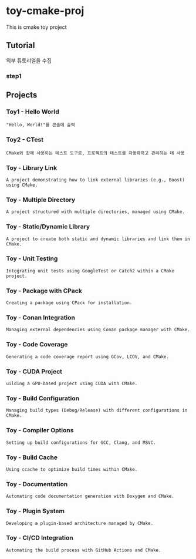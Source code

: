 # toy-cmake-proj

This is cmake toy project

## Tutorial

외부 튜토리얼을 수집

### step1

## Projects

### Toy1 - Hello World

    "Hello, World!"를 콘솔에 출력

### Toy2 - CTest

    CMake와 함께 사용하는 테스트 도구로, 프로젝트의 테스트를 자동화하고 관리하는 데 사용

### Toy - Library Link

    A project demonstrating how to link external libraries (e.g., Boost) using CMake.

### Toy - Multiple Directory

    A project structured with multiple directories, managed using CMake.

### Toy - Static/Dynamic Library

    A project to create both static and dynamic libraries and link them in CMake.

### Toy - Unit Testing

    Integrating unit tests using GoogleTest or Catch2 within a CMake project.

### Toy - Package with CPack

    Creating a package using CPack for installation.

### Toy - Conan Integration

    Managing external dependencies using Conan package manager with CMake.

### Toy - Code Coverage

    Generating a code coverage report using GCov, LCOV, and CMake.

### Toy - CUDA Project

    uilding a GPU-based project using CUDA with CMake.

### Toy - Build Configuration

    Managing build types (Debug/Release) with different configurations in CMake.

### Toy - Compiler Options

    Setting up build configurations for GCC, Clang, and MSVC.

### Toy - Build Cache

    Using ccache to optimize build times within CMake.

### Toy - Documentation

    Automating code documentation generation with Doxygen and CMake.

### Toy - Plugin System

    Developing a plugin-based architecture managed by CMake.

### Toy - CI/CD Integration

    Automating the build process with GitHub Actions and CMake.
